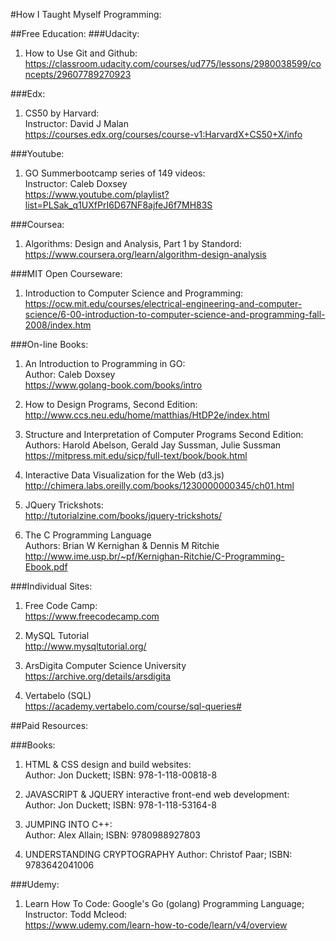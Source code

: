 #How I Taught Myself Programming:

##Free Education:
###Udacity:

1. How to Use Git and Github:<br>
https://classroom.udacity.com/courses/ud775/lessons/2980038599/concepts/29607789270923

###Edx:

1. CS50 by Harvard:<br>
Instructor: David J Malan<br>
https://courses.edx.org/courses/course-v1:HarvardX+CS50+X/info

###Youtube:

1. GO Summerbootcamp series of 149 videos: <br>
Instructor: Caleb Doxsey<br>
https://www.youtube.com/playlist?list=PLSak_q1UXfPrI6D67NF8ajfeJ6f7MH83S

###Coursea:

1. Algorithms: Design and Analysis, Part 1 by Standord:<br>
https://www.coursera.org/learn/algorithm-design-analysis

###MIT Open Courseware:

1. Introduction to Computer Science and Programming:<br>
https://ocw.mit.edu/courses/electrical-engineering-and-computer-science/6-00-introduction-to-computer-science-and-programming-fall-2008/index.htm

###On-line Books:

1. An Introduction to Programming in GO: <br>
Author: Caleb Doxsey<br>
https://www.golang-book.com/books/intro

2. How to Design Programs, Second Edition:<br>
http://www.ccs.neu.edu/home/matthias/HtDP2e/index.html

3. Structure and Interpretation of Computer Programs Second Edition:<br>
Authors: Harold Abelson, Gerald Jay Sussman, Julie Sussman<br>
https://mitpress.mit.edu/sicp/full-text/book/book.html

4. Interactive Data Visualization for the Web (d3.js)<br>
http://chimera.labs.oreilly.com/books/1230000000345/ch01.html

5. JQuery Trickshots:<br>
http://tutorialzine.com/books/jquery-trickshots/

6. The C Programming Language<br>
Authors: Brian W Kernighan & Dennis M Ritchie<br>
http://www.ime.usp.br/~pf/Kernighan-Ritchie/C-Programming-Ebook.pdf

###Individual Sites:

1. Free Code Camp:<br>
https://www.freecodecamp.com

2. MySQL Tutorial<br>
http://www.mysqltutorial.org/

3. ArsDigita Computer Science University<br>
https://archive.org/details/arsdigita

4. Vertabelo (SQL)<br>
https://academy.vertabelo.com/course/sql-queries#

##Paid Resources:

###Books:

1. HTML & CSS design and build websites:<br>
Author: Jon Duckett; ISBN: 978-1-118-00818-8

2. JAVASCRIPT & JQUERY interactive front-end web development:<br>
Author: Jon Duckett; ISBN: 978-1-118-53164-8 

3. JUMPING INTO C++:<br>
Author: Alex Allain; ISBN: 9780988927803

4. UNDERSTANDING CRYPTOGRAPHY
Author: Christof Paar; ISBN: 9783642041006

###Udemy:

1. Learn How To Code: Google's Go (golang) Programming Language; Instructor: Todd Mcleod:<br>
https://www.udemy.com/learn-how-to-code/learn/v4/overview
